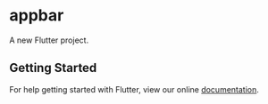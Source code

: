 # appbar

A new Flutter project.

## Getting Started

For help getting started with Flutter, view our online
[documentation](https://flutter.io/).
